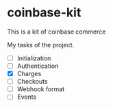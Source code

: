 # coinbase-kit

This is a kit of coinbase commerce

My tasks of the project.

-   [ ] Initialization
-   [ ] Authentication
-   [x] Charges
-   [ ] Checkouts
-   [ ] Webhook format
-   [ ] Events
